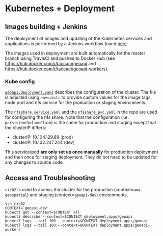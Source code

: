 # Kubernetes + Deployment

## Images building + Jenkins

The deployment of images and updating of the Kubernetes services and applications is performed by a Jenkins
workflow found [here](https://jenkins01.tacc.utexas.edu/view/Hazmapper+Geoapi/.)

The images used in deployment are built automatically for the master branch using TravisCI and 
pushed to Docker Hub (see https://hub.docker.com/r/taccaci/geoapi and https://hub.docker.com/r/taccaci/geoapi-workers).

### Kube config

[`geoapi.deployment.yaml`](geoapi.deployment.yaml) describes the configuration of the cluster. The file is adjusted using `envsubstr` to provide
custom values for the image tags, node port and nfs service for the production or staging environments.

The [`nfsshare.service.yaml`](nfsshare.service.yaml) and the [`nfsshare_pvc.yaml`](nfsshare.pvc.yaml) in the repo are used for configuring the nfs share. Note that the
configuration (i.e. `persistentVolumeClaim`) is the same for production and staging except that the clusterIP differs:

* clusterIP: 10.104.129.89  (prod)
* clusterIP: 10.102.247.244 (dev)

This service/pod **are only set up once manually** for production deployment and then once for staging deployment.
They do not need to be updated for any changes to source code.

## Access and Troubleshooting

`cic02` is used to access the cluster for the production (context=`wma-geospatial`) and staging (context=`geoapi-dev`)
environments.

```
ssh cic02
CONTEXT=`geoapi-dev`
kubectl get --context=$CONTEXT all
kubectl describe --context=$CONTEXT deployment.apps/geoapi
kubectl logs --tail 100 --context=$CONTEXT deployment.apps/geoapi
kubectl logs --tail 100 --context=$CONTEXT deployment.apps/geoapi-workers
```
